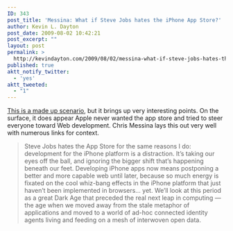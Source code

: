 ```yaml
---
ID: 343
post_title: 'Messina: What if Steve Jobs hates the iPhone App Store?'
author: Kevin L. Dayton
post_date: 2009-08-02 10:42:21
post_excerpt: ""
layout: post
permalink: >
  http://kevindayton.com/2009/08/02/messina-what-if-steve-jobs-hates-the-iphone-app-store/
published: true
aktt_notify_twitter:
  - 'yes'
aktt_tweeted:
  - "1"
---
```

<a href="http://factoryjoe.com/blog/2009/08/01/steve-jobs-hates-the-appstore/">This is a made up scenario</a>, but it brings up very interesting points.  On the surface, it does appear Apple never wanted the app store and tried to steer everyone toward Web development.  Chris Messina lays this out very well with numerous links for context. 

<blockquote>Steve Jobs hates the App Store for the same reasons I do: development for the iPhone platform is a distraction. It’s taking our eyes off the ball, and ignoring the bigger shift that’s happening beneath our feet. Developing iPhone apps now means postponing a better and more capable web until later, because so much energy is fixated on the cool whiz-bang effects in the iPhone platform that just haven’t been implemented in browsers… yet. We’ll look at this period as a great Dark Age that preceded the real next leap in computing — the age when we moved away from the stale metaphor of applications and moved to a world of ad-hoc connected identity agents living and feeding on a mesh of interwoven open data.</blockquote>